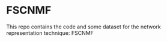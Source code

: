 # FSCNMF
This repo contains the code and some dataset for the network representation technique: FSCNMF
